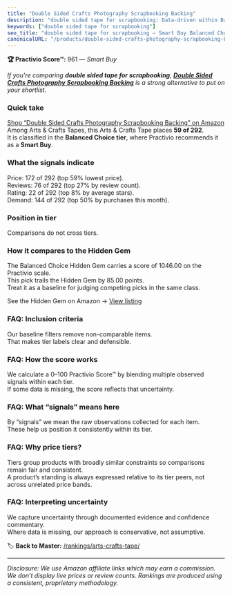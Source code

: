 ```yaml
---
title: "Double Sided Crafts Photography Scrapbooking Backing"
description: "double sided tape for scrapbooking: Data-driven within Balanced Choice ranking using the Practivio Score™. Positioned by quality, value, demand, findability, m…"
keywords: ["double sided tape for scrapbooking"]
seo_title: "double sided tape for scrapbooking — Smart Buy Balanced Choice (2025)"
canonicalURL: "/products/double-sided-crafts-photography-scrapbooking-backing-B07VSLWPHG/"
---
```


**🏆 Practivio Score™:** 961 — _Smart Buy_


*If you're comparing **double sided tape for scrapbooking**, **[Double Sided Crafts Photography Scrapbooking Backing](https://www.amazon.com/dp/B07VSLWPHG?tag=practivio-20)** is a strong alternative to put on your shortlist.*
### Quick take
[Shop “Double Sided Crafts Photography Scrapbooking Backing” on Amazon](https://www.amazon.com/dp/B07VSLWPHG?tag=practivio-20)
Among Arts & Crafts Tapes, this Arts & Crafts Tape places **59 of 292**.  
It is classified in the **Balanced Choice tier**, where Practivio recommends it as a **Smart Buy**.

### What the signals indicate
Price: 172 of 292 (top 59% lowest price).  
Reviews: 76 of 292 (top 27% by review count).  
Rating: 22 of 292 (top 8% by average stars).  
Demand: 144 of 292 (top 50% by purchases this month).

### Position in tier
Comparisons do not cross tiers.

### How it compares to the Hidden Gem
The Balanced Choice Hidden Gem carries a score of 1046.00 on the Practivio scale.  
This pick trails the Hidden Gem by 85.00 points.  
Treat it as a baseline for judging competing picks in the same class.  

See the Hidden Gem on Amazon → [View listing](https://www.amazon.com/dp/B08FSTJQ3Y?tag=practivio-20)

### FAQ: Inclusion criteria
Our baseline filters remove non-comparable items.  
That makes tier labels clear and defensible.

### FAQ: How the score works
We calculate a 0–100 Practivio Score™ by blending multiple observed signals within each tier.  
If some data is missing, the score reflects that uncertainty.

### FAQ: What “signals” means here
By “signals” we mean the raw observations collected for each item.  
These help us position it consistently within its tier.

### FAQ: Why price tiers?
Tiers group products with broadly similar constraints so comparisons remain fair and consistent.  
A product’s standing is always expressed relative to its tier peers, not across unrelated price bands.

### FAQ: Interpreting uncertainty
We capture uncertainty through documented evidence and confidence commentary.  
Where data is missing, our approach is conservative, not assumptive.


🏷️ **Back to Master:** [/rankings/arts-crafts-tape/](/rankings/arts-crafts-tape/)

---
_Disclosure: We use Amazon affiliate links which may earn a commission. We don’t display live prices or review counts. Rankings are produced using a consistent, proprietary methodology._
